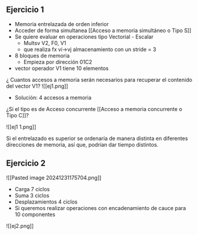 ## Ejercicio 1

- Memoria entrelazada de orden inferior
- Acceder de forma simultanea [[Acceso a memoria simultáneo o Tipo S]]
- Se quiere evaluar en operaciones tipo Vectorial - Escalar
	- Multsv V2, F0, V1
	- que realiza fx vi->vj almacenamiento con un stride = 3
- 8 bloques de memoria 
	- Empieza por dirección 01C2 
- vector operador V1 tiene 10 elementos

¿ Cuantos accesos a memoria serán necesarios para recuperar el contenido del vector V1?
![[ej1.png]]

- Solución: 4 accesos a memoria

¿Si el tipo es de Acceso concurrente [[Acceso a memoria concurrente o Tipo C]]?

![[ej1 1.png]]


Si el entrelazado es superior se ordenaría de manera distinta en diferentes direcciones de memoria, así que, podrían dar tiempo distintos.

## Ejercicio 2

![[Pasted image 20241231175704.png]]
- Carga 7 ciclos 
- Suma 3 ciclos 
- Desplazamientos 4 ciclos
- Si queremos realizar operaciones con encadenamiento de cauce para 10 componentes


![[ej2.png]]